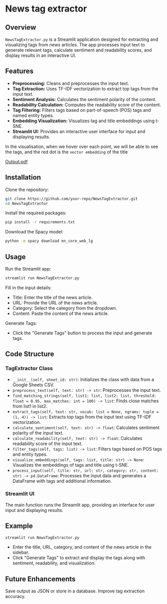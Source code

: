 # News tag extractor

## Overview
`NewsTagExtractor.py` is a Streamlit application designed for extracting and visualizing tags from news articles. The app processes input text to generate relevant tags, calculate sentiment and readability scores, and display results in an interactive UI.

## Features
- **Preprocessing:** Cleans and preprocesses the input text.
- **Tag Extraction:** Uses TF-IDF vectorization to extract top tags from the input text.
- **Sentiment Analysis:** Calculates the sentiment polarity of the content.
- **Readability Calculation:** Computes the readability score of the content.
- **Tag Filtering:** Filters tags based on part-of-speech (POS) tags and named entity types.
- **Embedding Visualization:** Visualizes tag and title embeddings using t-SNE.
- **Streamlit UI:** Provides an interactive user interface for input and displaying results.
  
In the visualisation, when we hover over each point, we will be able to see the tags, and the red dot is the `vector embedding` of the title

[Output.pdf](https://github.com/user-attachments/files/16436311/Output.pdf)

## Installation

Clone the repository:
```sh
git clone https://github.com/your-repo/NewsTagExtractor.git
cd NewsTagExtractor
```
Install the required packages:
```sh
pip install -r requirements.txt
```
Download the Spacy model:
```sh
python -m spacy download en_core_web_lg
```

## Usage
Run the Streamlit app:
```sh
streamlit run NewsTagExtractor.py
```

Fill in the input details:
- Title: Enter the title of the news article.
- URL: Provide the URL of the news article.
- Category: Select the category from the dropdown.
- Content: Paste the content of the news article.
  
Generate Tags:
- Click the "Generate Tags" button to process the input and generate tags.
  
## Code Structure
### TagExtractor Class
- `__init__(self, sheet_id: str)`: Initializes the class with data from a Google Sheets CSV.
- `preprocess_text(self, text: str) -> str`: Preprocesses the input text.
- `find_matching_strings(self, list1: list, list2: list, threshold: float = 0.95, max_matches: int = 100) -> list`: Finds close matches from list1 in list2.
- `extract_tags(self, text: str, vocab: list = None, ngrams: tuple = (1, 4)) -> list`: Extracts top tags from the input text using TF-IDF vectorization.
- `calculate_sentiment(self, text: str) -> float`: Calculates sentiment polarity of the input text.
- `calculate_readability(self, text: str) -> float`: Calculates readability score of the input text.
- `filter_tags(self, tags: list) -> list`: Filters tags based on POS tags and entity types.
- `visualize_embeddings(self, tags: list, title: str) -> None`: Visualizes the embeddings of tags and title using t-SNE.
- `process_input(self, title: str, url: str, category: str, content: str) -> pd.DataFrame`: Processes the input data and generates a DataFrame with tags and additional information.
 
### Streamlit UI
The main function runs the Streamlit app, providing an interface for user input and displaying results.

## Example
```sh
streamlit run NewsTagExtractor.py
```
- Enter the title, URL, category, and content of the news article in the sidebar.
- Click "Generate Tags" to extract and display the tags along with sentiment, readability, and visualization.
  
## Future Enhancements
Save output as JSON or store in a database.
Improve tag extraction accuracy.
